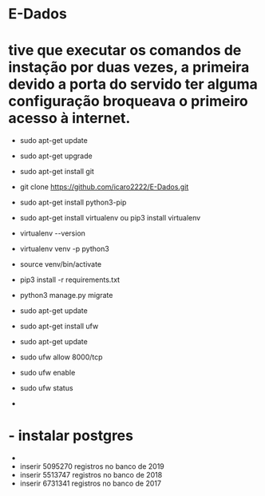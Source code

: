 # E-Dados

# tive que executar os comandos de instação por duas vezes, a primeira devido a porta do servido ter alguma configuração broqueava o primeiro acesso à internet.

- sudo apt-get update
- sudo apt-get upgrade
- sudo apt-get install git
- git clone https://github.com/icaro2222/E-Dados.git
- sudo apt-get install python3-pip
- sudo apt-get install virtualenv ou pip3 install virtualenv
- virtualenv --version
- virtualenv venv -p python3
- source venv/bin/activate
- pip3 install -r requirements.txt

- python3 manage.py migrate
- sudo apt-get update
- sudo apt-get install ufw
- sudo apt-get update
- sudo ufw allow 8000/tcp
- sudo ufw enable
- sudo ufw status
- 


# - instalar postgres
- 
- inserir 5095270 registros no banco de 2019
- inserir 5513747 registros no banco de 2018
- inserir 6731341 registros no banco de 2017

